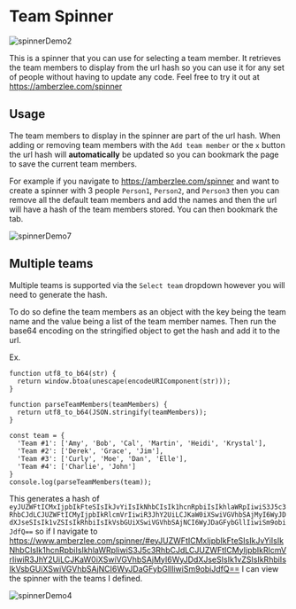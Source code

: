 
# Team Spinner

![spinnerDemo2](https://user-images.githubusercontent.com/10081163/201414336-40d75941-9bd9-4c40-8a26-f8575181a347.gif)


This is a spinner that you can use for selecting a team member. It retrieves the team members to display from the url hash so you can use it for any set of people without having to update any code. Feel free to try it out at https://amberzlee.com/spinner

## Usage

The team members to display in the spinner are part of the url hash. When adding or removing team members with the `Add team member` or the `x` button the url hash will **automatically** be updated so you can bookmark the page to save the current team members.

For example if you navigate to https://amberzlee.com/spinner and want to create a spinner with 3 people `Person1`, `Person2`, and `Person3` then you can remove all the default team members and add the names and then the url will have a hash of the team members stored. You can then bookmark the tab.

![spinnerDemo7](https://user-images.githubusercontent.com/10081163/201418230-9e7930dc-2ce3-4fd5-bbf9-19903f830a8f.gif)

## Multiple teams

Multiple teams is supported via the `Select team` dropdown however you will need to generate the hash. 

To do so define the team members as an object with the key being the team name and the value being a list of the team member names. Then run the base64 encoding on the stringified object to get the hash and add it to the url.

Ex.
```
function utf8_to_b64(str) {
  return window.btoa(unescape(encodeURIComponent(str)));
}

function parseTeamMembers(teamMembers) {
  return utf8_to_b64(JSON.stringify(teamMembers));
}

const team = {
  'Team #1': ['Amy', 'Bob', 'Cal', 'Martin', 'Heidi', 'Krystal'],
  'Team #2': ['Derek', 'Grace', 'Jim'],
  'Team #3': ['Curly', 'Moe', 'Dan', 'Elle'],
  'Team #4': ['Charlie', 'John']
}
console.log(parseTeamMembers(team));
```

This generates a hash of `eyJUZWFtICMxIjpbIkFteSIsIkJvYiIsIkNhbCIsIk1hcnRpbiIsIkhlaWRpIiwiS3J5c3RhbCJdLCJUZWFtICMyIjpbIkRlcmVrIiwiR3JhY2UiLCJKaW0iXSwiVGVhbSAjMyI6WyJDdXJseSIsIk1vZSIsIkRhbiIsIkVsbGUiXSwiVGVhbSAjNCI6WyJDaGFybGllIiwiSm9obiJdfQ==` so if I navigate to https://www.amberzlee.com/spinner/#eyJUZWFtICMxIjpbIkFteSIsIkJvYiIsIkNhbCIsIk1hcnRpbiIsIkhlaWRpIiwiS3J5c3RhbCJdLCJUZWFtICMyIjpbIkRlcmVrIiwiR3JhY2UiLCJKaW0iXSwiVGVhbSAjMyI6WyJDdXJseSIsIk1vZSIsIkRhbiIsIkVsbGUiXSwiVGVhbSAjNCI6WyJDaGFybGllIiwiSm9obiJdfQ== I can view the spinner with the teams I defined.

![spinnerDemo4](https://user-images.githubusercontent.com/10081163/201417310-75d1ef74-f0e9-4074-8707-13afe6ea57bf.gif)
